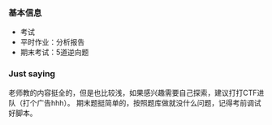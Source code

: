 ### 基本信息
- 考试
- 平时作业：分析报告
- 期末考试：5道逆向题

### Just saying
老师教的内容挺全的，但是也比较浅，如果感兴趣需要自己探索，建议打打CTF进队（打个广告hhh）。
期末题挺简单的，按照题库做就没什么问题，记得考前调试好脚本。
